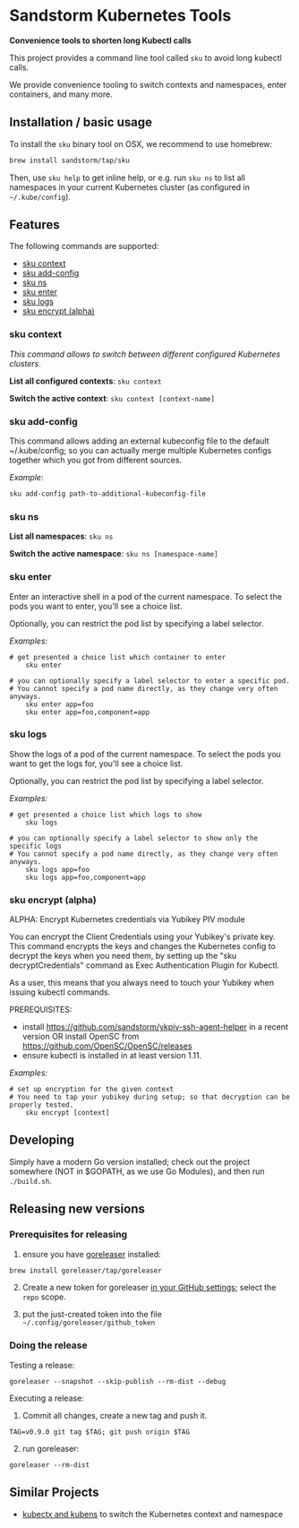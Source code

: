 # Sandstorm Kubernetes Tools

**Convenience tools to shorten long Kubectl calls**

This project provides a command line tool called `sku` to avoid long kubectl calls.

We provide convenience tooling to switch contexts and namespaces, enter containers, and many more.

## Installation / basic usage

To install the `sku` binary tool on OSX, we recommend to use homebrew:

```bash
brew install sandstorm/tap/sku
```

Then, use `sku help` to get inline help, or e.g. run `sku ns` to list all namespaces in your current Kubernetes cluster
(as configured in `~/.kube/config`).


## Features

The following commands are supported:

- [sku context](#sku-context)
- [sku add-config](#sku-add-config)
- [sku ns](#sku-ns)
- [sku enter](#sku-enter)
- [sku logs](#sku-logs)
- [sku encrypt (alpha)](#sku-encrypt-alpha)


### sku context

*This command allows to switch between different configured Kubernetes clusters*.

**List all configured contexts**: `sku context`

**Switch the active context**: `sku context [context-name]`


### sku add-config

This command allows adding an external kubeconfig file to the default ~/.kube/config;
so you can actually merge multiple Kubernetes configs together which you got from different sources.

*Example*:

```bash
sku add-config path-to-additional-kubeconfig-file
```

### sku ns

**List all namespaces**: `sku ns`

**Switch the active namespace**: `sku ns [namespace-name]`


### sku enter

Enter an interactive shell in a pod of the current namespace.
To select the pods you want to enter, you'll see a choice list.

Optionally, you can restrict the pod list by specifying a label
selector.

*Examples:*

```
# get presented a choice list which container to enter
	sku enter

# you can optionally specify a label selector to enter a specific pod.
# You cannot specify a pod name directly, as they change very often anyways.
	sku enter app=foo
	sku enter app=foo,component=app
```

### sku logs

Show the logs of a pod of the current namespace.
To select the pods you want to get the logs for, you'll see a choice list.

Optionally, you can restrict the pod list by specifying a label
selector.

*Examples:*

```
# get presented a choice list which logs to show
	sku logs

# you can optionally specify a label selector to show only the specific logs
# You cannot specify a pod name directly, as they change very often anyways.
	sku logs app=foo
	sku logs app=foo,component=app
```


### sku encrypt (alpha)

ALPHA: Encrypt Kubernetes credentials via Yubikey PIV module

You can encrypt the Client Credentials using your Yubikey's private key. This command 
encrypts the keys and changes the Kubernetes config to decrypt the keys when you need them,
by setting up the "sku decryptCredentials" command as Exec Authentication Plugin for Kubectl.

As a user, this means that you always need to touch your Yubikey when issuing kubectl commands.

PREREQUISITES:
- install https://github.com/sandstorm/ykpiv-ssh-agent-helper in a recent version OR install
  OpenSC from https://github.com/OpenSC/OpenSC/releases
- ensure kubectl is installed in at least version 1.11.

*Examples:*

```
# set up encryption for the given context
# You need to tap your yubikey during setup; so that decryption can be properly tested.
	sku encrypt [context]
```

## Developing

Simply have a modern Go version installed; check out the project somewhere (NOT in $GOPATH, as we use Go Modules),
and then run `./build.sh`.

## Releasing new versions


### Prerequisites for releasing

1. ensure you have [goreleaser](https://goreleaser.com/) installed:

  ```bash
  brew install goreleaser/tap/goreleaser
  ```

2. Create a new token for goreleaser [in your GitHub settings](https://github.com/settings/tokens); select the `repo` scope.

3. put the just-created token into the file `~/.config/goreleaser/github_token`



### Doing the release

Testing a release:

```
goreleaser --snapshot --skip-publish --rm-dist --debug
```

Executing a release:

1. Commit all changes, create a new tag and push it.

```
TAG=v0.9.0 git tag $TAG; git push origin $TAG
```

2. run goreleaser:

```
goreleaser --rm-dist
```


## Similar Projects

- [kubectx and kubens](https://github.com/ahmetb/kubectx/) to switch the Kubernetes context and namespace
